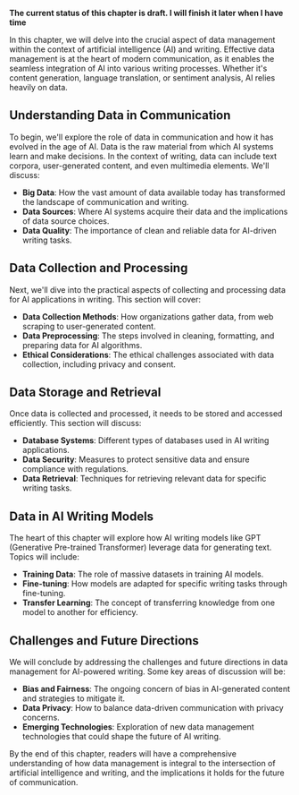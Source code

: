 **The current status of this chapter is draft. I will finish it later when I have time**

In this chapter, we will delve into the crucial aspect of data management within the context of artificial intelligence (AI) and writing. Effective data management is at the heart of modern communication, as it enables the seamless integration of AI into various writing processes. Whether it's content generation, language translation, or sentiment analysis, AI relies heavily on data.

Understanding Data in Communication
-----------------------------------

To begin, we'll explore the role of data in communication and how it has evolved in the age of AI. Data is the raw material from which AI systems learn and make decisions. In the context of writing, data can include text corpora, user-generated content, and even multimedia elements. We'll discuss:

* **Big Data**: How the vast amount of data available today has transformed the landscape of communication and writing.
* **Data Sources**: Where AI systems acquire their data and the implications of data source choices.
* **Data Quality**: The importance of clean and reliable data for AI-driven writing tasks.

Data Collection and Processing
------------------------------

Next, we'll dive into the practical aspects of collecting and processing data for AI applications in writing. This section will cover:

* **Data Collection Methods**: How organizations gather data, from web scraping to user-generated content.
* **Data Preprocessing**: The steps involved in cleaning, formatting, and preparing data for AI algorithms.
* **Ethical Considerations**: The ethical challenges associated with data collection, including privacy and consent.

Data Storage and Retrieval
--------------------------

Once data is collected and processed, it needs to be stored and accessed efficiently. This section will discuss:

* **Database Systems**: Different types of databases used in AI writing applications.
* **Data Security**: Measures to protect sensitive data and ensure compliance with regulations.
* **Data Retrieval**: Techniques for retrieving relevant data for specific writing tasks.

Data in AI Writing Models
-------------------------

The heart of this chapter will explore how AI writing models like GPT (Generative Pre-trained Transformer) leverage data for generating text. Topics will include:

* **Training Data**: The role of massive datasets in training AI models.
* **Fine-tuning**: How models are adapted for specific writing tasks through fine-tuning.
* **Transfer Learning**: The concept of transferring knowledge from one model to another for efficiency.

Challenges and Future Directions
--------------------------------

We will conclude by addressing the challenges and future directions in data management for AI-powered writing. Some key areas of discussion will be:

* **Bias and Fairness**: The ongoing concern of bias in AI-generated content and strategies to mitigate it.
* **Data Privacy**: How to balance data-driven communication with privacy concerns.
* **Emerging Technologies**: Exploration of new data management technologies that could shape the future of AI writing.

By the end of this chapter, readers will have a comprehensive understanding of how data management is integral to the intersection of artificial intelligence and writing, and the implications it holds for the future of communication.
